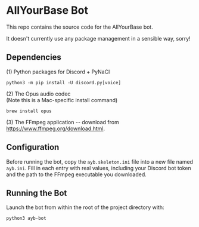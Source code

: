 # AllYourBase Bot

This repo contains the source code for the AllYourBase bot.

It doesn't currently use any package management in a sensible way, sorry!

## Dependencies

(1) Python packages for Discord + PyNaCl
```
python3 -m pip install -U discord.py[voice]
```

(2) The Opus audio codec<br />
(Note this is a Mac-specific install command)
```
brew install opus
```

(3) The FFmpeg application -- download from https://www.ffmpeg.org/download.html.

## Configuration

Before running the bot, copy the `ayb.skeleton.ini` file into a new file named
`ayb.ini`. Fill in each entry with real values, including your Discord bot token
and the path to the FFmpeg executable you downloaded.

## Running the Bot

Launch the bot from within the root of the project directory with:
```
python3 ayb-bot
```
